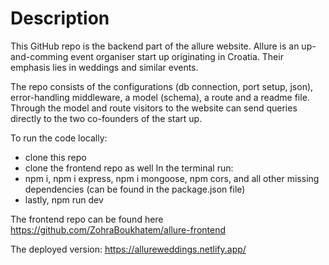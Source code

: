 # Description

This GitHub repo is the backend part of the allure website.
Allure is an up-and-comming event organiser start up originating in Croatia. Their emphasis lies in weddings and similar events.

The repo consists of the configurations (db connection, port setup, json), error-handling middleware, a model (schema), a route and a readme file. Through the model and route visitors to the website can send queries directly to the two co-founders of the start up.

To run the code locally:
- clone this repo
- clone the frontend repo as well
In the terminal run:
- npm i, npm i express, npm i mongoose, npm cors, and all other missing dependencies (can be found in the package.json file)
- lastly, npm run dev 


The frontend repo can be found here
https://github.com/ZohraBoukhatem/allure-frontend


The deployed version:
https://allureweddings.netlify.app/
